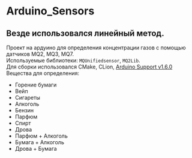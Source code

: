 # Arduino_Sensors
## Везде использовался линейный метод. 
Проект на ардуино для определения концентрации газов с помощью датчиков MQ2, MQ3, MQ7.<br />
Используемые библиотеки: `MQUnifiedsensor`, `MQ2Lib`.<br />
Для сборки использовался CMake, CLion, <a href=https://plugins.jetbrains.com/plugin/11301-arduino-support>Arduino Support v1.6.0</a><br />
Вещества для определения: 
- Горение бумаги
- Вейп
- Сигареты
- Алкоголь
- Бензин
- Парфюм
- Спирт
- Дрова
- Парфюм + Алкоголь
- Бумага + Алкоголь
- Дрова + Бумага
